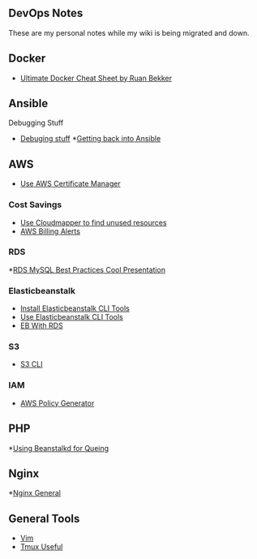 ## DevOps Notes

These are my personal notes while my wiki is being migrated and down.

## Docker

* [Ultimate Docker Cheat Sheet by Ruan Bekker](https://gist.github.com/ruanbekker/4e8e4ca9b82b103973eaaea4ac81aa5f)


## Ansible

Debugging Stuff

* [Debuging stuff](https://timogoosen.github.io/ANSIBLE-DEBUG)
*[Getting back into Ansible](https://medium.com/devopsontheblock/getting-back-into-ansible-5aa22913cda)

## AWS

* [Use AWS Certificate Manager](https://timogoosen.github.io/AWS_CERTIFICATE_MANAGER)

### Cost Savings

* [Use Cloudmapper to find unused resources](https://timogoosen.github.io/CLOUDMAPPER)
* [AWS Billing Alerts](https://docs.aws.amazon.com/AmazonCloudWatch/latest/monitoring/monitor_estimated_charges_with_cloudwatch.html)

### RDS

*[RDS MySQL Best Practices Cool Presentation](https://wiki.library.ucsf.edu/download/attachments/331679989/rdscustomerwebinarnew2252014-140225143530-phpapp01.pdf)

### Elasticbeanstalk

* [Install Elasticbeanstalk CLI Tools](https://timogoosen.github.io/INSTALL_EB)
* [Use  Elasticbeanstalk CLI Tools](https://timogoosen.github.io/USE_EB)
* [EB With RDS](https://timogoosen.github.io/EB_WITH_RDS)



### S3

* [S3 CLI](https://timogoosen.github.io/S3_CLI)

### IAM

* [AWS Policy Generator](http://awspolicygen.s3.amazonaws.com/policygen.html)



## PHP

*[Using Beanstalkd for Queing](https://timogoosen.github.io/USING_BEANSTALKD)


## Nginx

*[Nginx General](https://timogoosen.github.io/NGINX)


## General Tools

* [Vim](https://timogoosen.github.io/VIM)
* [Tmux Useful](https://timogoosen.github.io/TMUX)
